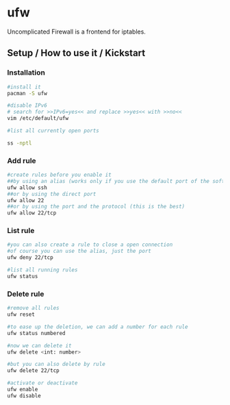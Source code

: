 # ufw

Uncomplicated Firewall is a frontend for iptables.

## Setup / How to use it / Kickstart

### Installation

```bash
#install it
pacman -S ufw

#disable IPv6
# search for >>IPv6=yes<< and replace >>yes<< with >>no<<
vim /etc/default/ufw

#list all currently open ports

ss -nptl
```

### Add rule

```bash
#create rules before you enable it
##by using an alias (works only if you use the default port of the software)
ufw allow ssh
##or by using the direct port
ufw allow 22
##or by using the port and the protocol (this is the best)
ufw allow 22/tcp
```

### List rule

```bash
#you can also create a rule to close a open connection
#of course you can use the alias, just the port
ufw deny 22/tcp

#list all running rules
ufw status
```

### Delete rule

```bash
#remove all rules
ufw reset

#to ease up the deletion, we can add a number for each rule
ufw status numbered

#now we can delete it
ufw delete <int: number>

#but you can also delete by rule
ufw delete 22/tcp

#activate or deactivate
ufw enable
ufw disable
```


